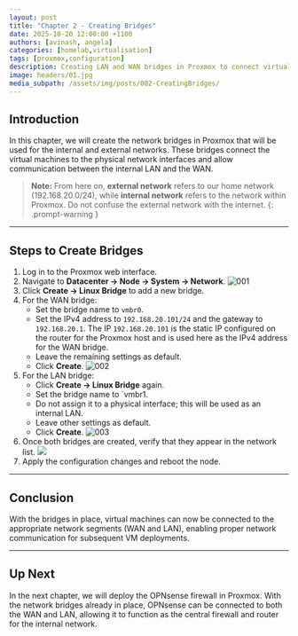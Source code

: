```yaml
---
layout: post
title: "Chapter 2 - Creating Bridges"
date: 2025-10-20 12:00:00 +1100
authors: [avinash, angela]
categories: [homelab,virtualisation]
tags: [proxmox,configuration]
description: Creating LAN and WAN bridges in Proxmox to connect virtual machines.
image: headers/01.jpg
media_subpath: /assets/img/posts/002-CreatingBridges/
---
```


## Introduction
In this chapter, we will create the network bridges in Proxmox that will be used for the internal and external networks. These bridges connect the virtual machines to the physical network interfaces and allow communication between the internal LAN and the WAN.

> **Note:** From here on, **external network** refers to our home network (192.168.20.0/24), while **internal network** refers to the network within Proxmox. Do not confuse the external network with the internet. 
{: .prompt-warning }

---
## Steps to Create Bridges
1. Log in to the Proxmox web interface.
2. Navigate to **Datacenter → Node → System → Network**.
![001](001.png)
3. Click **Create → Linux Bridge** to add a new bridge.
4. For the WAN bridge:
   - Set the bridge name to `vmbr0`.
   - Set the IPv4 address to `192.168.20.101/24` and the gateway to `192.168.20.1`. The IP `192.168.20.101` is the static IP configured on the router for the Proxmox host and is used here as the IPv4 address for the WAN bridge.
   - Leave the remaining settings as default.
   - Click **Create**.
![002](002.png)
5. For the LAN bridge:
   - Click **Create → Linux Bridge** again.
   - Set the bridge name to `vmbr1.
   - Do not assign it to a physical interface; this will be used as an internal LAN.
   - Leave other settings as default.
   - Click **Create**.
![003](003.png)
6.  Once both bridges are created, verify that they appear in the network list.
![](004.png)
7. Apply the configuration changes and reboot the node.

---
## Conclusion
With the bridges in place, virtual machines can now be connected to the appropriate network segments (WAN and LAN), enabling proper network communication for subsequent VM deployments.

---
## Up Next
In the next chapter, we will deploy the OPNsense firewall in Proxmox. With the network bridges already in place, OPNsense can be connected to both the WAN and LAN, allowing it to function as the central firewall and router for the internal network.